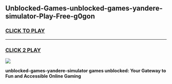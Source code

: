 
## Unblocked-Games-unblocked-games-yandere-simulator-Play-Free-g0gon
<h3>
<a href="https://premium76.site?title=unblocked-games-yandere-simulator&ref=09A">CLICK TO PLAY</a></h3>
<hr>

<h3>
<a href="https://premium76.site?title=unblocked-games-yandere-simulator&ref=09A">CLICK 2 PLAY</a>
  
</h3>

<a href="https://premium76.site?title=unblocked-games-yandere-simulator&ref=09A"><img src="https://clearcache.store/games.png"></a>


**unblocked-games-yandere-simulator games unblocked: Your Gateway to Fun and Accessible Online Gaming**
